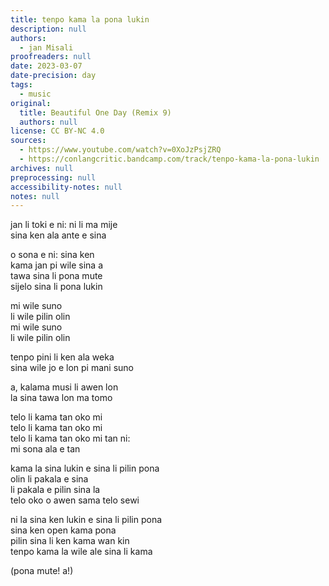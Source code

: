 ```yaml
---
title: tenpo kama la pona lukin
description: null
authors:
  - jan Misali
proofreaders: null
date: 2023-03-07
date-precision: day
tags:
  - music
original:
  title: Beautiful One Day (Remix 9)
  authors: null
license: CC BY-NC 4.0
sources:
  - https://www.youtube.com/watch?v=0XoJzPsjZRQ
  - https://conlangcritic.bandcamp.com/track/tenpo-kama-la-pona-lukin
archives: null
preprocessing: null
accessibility-notes: null
notes: null
---
```


jan li toki e ni: ni li ma mije  \
sina ken ala ante e sina

o sona e ni: sina ken  \
kama jan pi wile sina a  \
tawa sina li pona mute  \
sijelo sina li pona lukin

mi wile suno  \
li wile pilin olin  \
mi wile suno  \
li wile pilin olin

tenpo pini li ken ala weka  \
sina wile jo e lon pi mani suno

a, kalama musi li awen lon  \
la sina tawa lon ma tomo

telo li kama tan oko mi  \
telo li kama tan oko mi  \
telo li kama tan oko mi tan ni:  \
mi sona ala e tan

kama la sina lukin e sina li pilin pona  \
olin li pakala e sina  \
li pakala e pilin sina la  \
telo oko o awen sama telo sewi

ni la sina ken lukin e sina li pilin pona  \
sina ken open kama pona  \
pilin sina li ken kama wan kin  \
tenpo kama la wile ale sina li kama

(pona mute! a!)